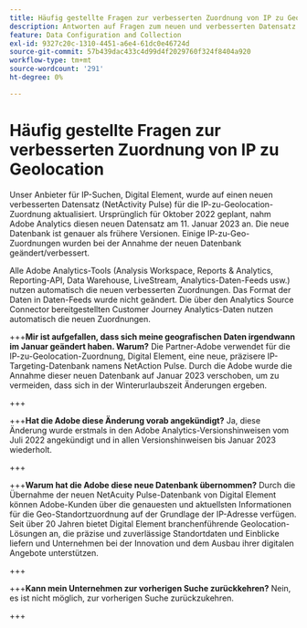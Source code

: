 ```yaml
---
title: Häufig gestellte Fragen zur verbesserten Zuordnung von IP zu Geolocation
description: Antworten auf Fragen zum neuen und verbesserten Datensatz (NetAction Pulse) für die IP-zu-Geolocation-Zuordnung.
feature: Data Configuration and Collection
exl-id: 9327c20c-1310-4451-a6e4-61dc0e46724d
source-git-commit: 57b439dac433c4d99d4f2029760f324f8404a920
workflow-type: tm+mt
source-wordcount: '291'
ht-degree: 0%

---
```


# Häufig gestellte Fragen zur verbesserten Zuordnung von IP zu Geolocation

Unser Anbieter für IP-Suchen, Digital Element, wurde auf einen neuen verbesserten Datensatz (NetActivity Pulse) für die IP-zu-Geolocation-Zuordnung aktualisiert. Ursprünglich für Oktober 2022 geplant, nahm Adobe Analytics diesen neuen Datensatz am 11. Januar 2023 an. Die neue Datenbank ist genauer als frühere Versionen. Einige IP-zu-Geo-Zuordnungen wurden bei der Annahme der neuen Datenbank geändert/verbessert.

Alle Adobe Analytics-Tools (Analysis Workspace, Reports &amp; Analytics, Reporting-API, Data Warehouse, LiveStream, Analytics-Daten-Feeds usw.) nutzen automatisch die neuen verbesserten Zuordnungen. Das Format der Daten in Daten-Feeds wurde nicht geändert. Die über den Analytics Source Connector bereitgestellten Customer Journey Analytics-Daten nutzen automatisch die neuen Zuordnungen.

+++**Mir ist aufgefallen, dass sich meine geografischen Daten irgendwann im Januar geändert haben.  Warum?**
Die Partner-Adobe verwendet für die IP-zu-Geolocation-Zuordnung, Digital Element, eine neue, präzisere IP-Targeting-Datenbank namens NetAction Pulse. Durch die Adobe wurde die Annahme dieser neuen Datenbank auf Januar 2023 verschoben, um zu vermeiden, dass sich in der Winterurlaubszeit Änderungen ergeben.

+++

+++**Hat die Adobe diese Änderung vorab angekündigt?**
Ja, diese Änderung wurde erstmals in den Adobe Analytics-Versionshinweisen vom Juli 2022 angekündigt und in allen Versionshinweisen bis Januar 2023 wiederholt.

+++

+++**Warum hat die Adobe diese neue Datenbank übernommen?**
Durch die Übernahme der neuen NetAcuity Pulse-Datenbank von Digital Element können Adobe-Kunden über die genauesten und aktuellsten Informationen für die Geo-Standortzuordnung auf der Grundlage der IP-Adresse verfügen. Seit über 20 Jahren bietet Digital Element branchenführende Geolocation-Lösungen an, die präzise und zuverlässige Standortdaten und Einblicke liefern und Unternehmen bei der Innovation und dem Ausbau ihrer digitalen Angebote unterstützen.

+++

+++**Kann mein Unternehmen zur vorherigen Suche zurückkehren?**
Nein, es ist nicht möglich, zur vorherigen Suche zurückzukehren.

+++
